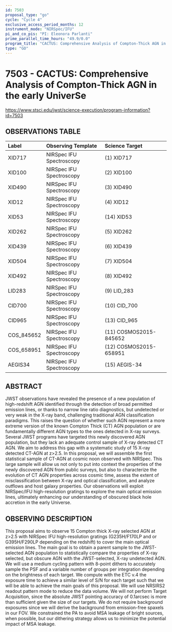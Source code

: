 ```yaml
---
id: 7503
proposal_type: "go"
cycle: "Cycle 4"
exclusive_access_period_months: 12
instrument_mode: "NIRSpec/IFU"
pi_and_co_pis: "PI: Eleonora Parlanti"
prime_parallel_time_hours: "49.9/0.0"
program_title: "CACTUS: Comprehensive Analysis of Compton-Thick AGN in the early UniverSe"
type: "GO"
---
```

# 7503 - CACTUS: Comprehensive Analysis of Compton-Thick AGN in the early UniverSe
https://www.stsci.edu/jwst/science-execution/program-information?id=7503
## OBSERVATIONS TABLE
| Label          | Observing Template         | Science Target         |
| :------------- | :------------------------- | :--------------------- |
| XID717         | NIRSpec IFU Spectroscopy   | (1) XID717             |
| XID100         | NIRSpec IFU Spectroscopy   | (2) XID100             |
| XID490         | NIRSpec IFU Spectroscopy   | (3) XID490             |
| XID12          | NIRSpec IFU Spectroscopy   | (4) XID12              |
| XID53          | NIRSpec IFU Spectroscopy   | (14) XID53             |
| XID262         | NIRSpec IFU Spectroscopy   | (5) XID262             |
| XID439         | NIRSpec IFU Spectroscopy   | (6) XID439             |
| XID504         | NIRSpec IFU Spectroscopy   | (7) XID504             |
| XID492         | NIRSpec IFU Spectroscopy   | (8) XID492             |
| LID283         | NIRSpec IFU Spectroscopy   | (9) LID_283            |
| CID700         | NIRSpec IFU Spectroscopy   | (10) CID_700           |
| CID965         | NIRSpec IFU Spectroscopy   | (13) CID_965           |
| COS_845652     | NIRSpec IFU Spectroscopy   | (11) COSMOS2015-845652 |
| COS_658951     | NIRSpec IFU Spectroscopy   | (12) COSMOS2015-658951 |
| AEGIS34        | NIRSpec IFU Spectroscopy   | (15) AEGIS-34          |

## ABSTRACT

JWST observations have revealed the presence of a new population of high-redshift AGN identified through the detection of broad permitted emission lines, or thanks to narrow line ratio diagnostics, but undetected or very weak in the X-ray band, challenging traditional AGN classification paradigms. This raises the question of whether such AGN represent a more extreme version of the known Compton Thick (CT) AGN population or are fundamentally different AGN types to the ones detected in X-ray surveys. Several JWST programs have targeted this newly discovered AGN population, but they lack an adequate control sample of X-ray detected CT AGN. We aim to address this gap with a systematic study of 15 X-ray detected CT-AGN at z>2.5. In this proposal, we will assemble the first statistical sample of CT-AGN at cosmic noon observed with NIRSpec. This large sample will allow us not only to put into context the properties of the newly discovered AGN from public surveys, but also to characterize the evolution of CT AGN properties across cosmic time, assess the extent of misclassification between X-ray and optical classification, and analyze outflows and host galaxy properties. Our observations will exploit NIRSpec/IFU high-resolution gratings to explore the main optical emission lines, ultimately enhancing our understanding of obscured black hole accretion in the early Universe.

## OBSERVING DESCRIPTION

This proposal aims to observe 15 Compton thick X-ray selected AGN at z>2.5 with NIRSpec IFU high-resolution gratings (G235H/F170LP and or G395H/F290LP depending on the redshift) to cover the main optical emission lines. The main goal is to obtain a parent sample to the JWST-selected AGN population to statistically compare the properties of X-ray selected, but obscure AGN with the JWST-selected, X-ray undetected AGN. We will use a medium cycling pattern with 8-point dithers to accurately sample the PSF and a variable number of groups per integration depending on the brightness of each target. We compute with the ETC v.4 the exposure time to achieve a similar level of S/N for each target such that we will be able to achieve the main goals of this proposal. We will use NRSIRS2 readout pattern mode to reduce the data volume. We will not perform Target Acquisition, since the absolute JWST pointing accuracy of 0.1arcsec is more than sufficient given the size of our targets. We do not require background exposures since we will derive the background from emission-free spaxels in our FOV. We constrained the PA to avoid MSA leakage of bright sources, when possible, but our dithering strategy allows us to minimize the potential impact of MSA leakage.